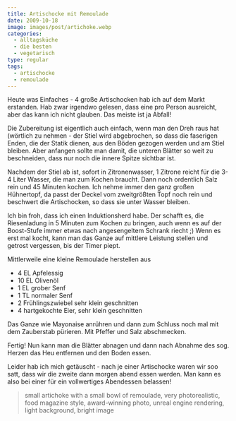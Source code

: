```yaml
---
title: Artischocke mit Remoulade
date: 2009-10-18
image: images/post/artichoke.webp
categories: 
  - alltagsküche
  - die besten
  - vegetarisch
type: regular
tags: 
  - artischocke
  - remoulade
---
```


Heute was Einfaches - 4 große Artischocken hab ich auf dem Markt erstanden. Hab zwar irgendwo gelesen, dass eine pro Person ausreicht, aber das kann ich nicht glauben. Das meiste ist ja Abfall!

Die Zubereitung ist eigentlich auch einfach, wenn man den Dreh raus hat (wörtlich zu nehmen - der Stiel wird abgebrochen, so dass die faserigen Enden, die der Statik dienen, aus den Böden gezogen werden und am Stiel bleiben. Aber anfangen sollte man damit, die unteren Blätter so weit zu beschneiden, dass nur noch die innere Spitze sichtbar ist.

Nachdem der Stiel ab ist, sofort in Zitronenwasser, 1 Zitrone reicht für die 3-4 Liter Wasser, die man zum Kochen braucht. Dann noch ordentlich Salz rein und 45 Minuten kochen. Ich nehme immer den ganz großen Hühnertopf, da passt der Deckel vom zweitgrößten Topf noch rein und beschwert die Artischocken, so dass sie unter Wasser bleiben.

Ich bin froh, dass ich einen Induktionsherd habe. Der schafft es, die Riesenladung in 5 Minuten zum Kochen zu bringen, auch wenn es auf der Boost-Stufe immer etwas nach angesengeltem Schrank riecht ;) Wenn es erst mal kocht, kann man das Ganze auf mittlere Leistung stellen und getrost vergessen, bis der Timer piept.

Mittlerweile eine kleine Remoulade herstellen aus

* 4 EL Apfelessig 
* 10 EL Olivenöl 
* 1 EL grober Senf 
* 1 TL normaler Senf 
* 2 Frühlingszwiebel sehr klein geschnitten 
* 4 hartgekochte Eier, sehr klein geschnitten

Das Ganze wie Mayonaise anrühren und dann zum Schluss noch mal mit dem Zauberstab pürieren. Mit Pfeffer und Salz abschmecken.

Fertig! Nun kann man die Blätter abnagen und dann nach Abnahme des sog. Herzen das Heu entfernen und den Boden essen.

Leider hab ich mich getäuscht - nach je einer Artischocke waren wir soo satt, dass wir die zweite dann morgen abend essen werden. Man kann es also bei einer für ein vollwertiges Abendessen belassen!

> small artichoke with a small bowl of remoulade, very photorealistic, food magazine style, award-winning photo, unreal engine rendering, light background, bright image